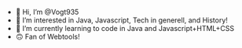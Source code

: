 - 👋 Hi, I’m @Vogt935
- 👀 I’m interested in Java, Javascript, Tech in generell, and History!
- 🌱 I’m currently learning to code in Java and Javascript+HTML+CSS
- 🙃 Fan of Webtools!


<!---
Vogt935/Vogt935 is a ✨ special ✨ repository because its `README.md` (this file) appears on your GitHub profile.
You can click the Preview link to take a look at your changes.
--->
